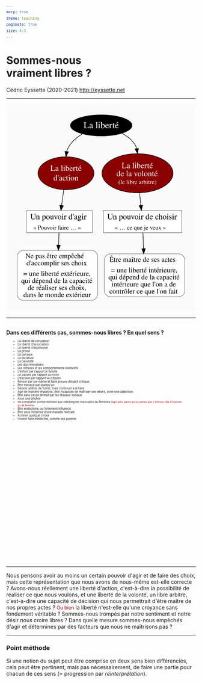 ```yaml
---
marp: true
theme: teaching
paginate: true
size: 4:3
---
```


<!-- _class: titre -->

# Sommes-nous<br/> vraiment libres ? <!-- fit -->
Cédric Eyssette (2020-2021)
http://eyssette.net

---
<!-- _class: pp i1t0 -->
![](https://raw.githubusercontent.com/eyssette/graphviz-examples/master/diagram/liberte-action-liberte-volonte.svg)

<!-- 
« Pouvoir faire … » : Liberté d'action : pouvoir d'agir => ne pas être empêché de faire ce qu'on a choisi de faire (liberté extérieure : focalisation sur la réalisation, dans le monde extérieur, de ses choix)
« … Ce que je veux » : Liberté de la volonté (libre arbitre) : pouvoir de choisir et de décider par soi-même => être maître de ses actes (liberté intérieure : focalisation sur la capacité intérieure de contrôler ce que l'on fait)
– Condition des alternatives : plusieurs choix sont possibles, il y a plusieurs possibilités alternatives parmi lesquelles je peux choisir ; avoir réellement le choix entre plusieurs possibilités alternatives
– Condition de la source : je suis vraiment la source de mes propres actes, par les choix que je fais ; être véritablement la source de ses actes -->

---
<!-- _class: colonnes -->
<style scoped>
h4{margin-bottom:10px; margin-top:30px!important;}
ul {
    font-size:54.8%;
    display:flex;
    flex-direction:column;
    flex-wrap: wrap;
    margin-left:0px;
    padding:0;
    height:590px!important;
    max-width:490px;
}
ul li {
    margin:0;
    margin-left:30px;
    padding-right:20px;
    text-align:left;
}
section.pm:before{top:640px}
span {font-size:0.90em}
</style>

#### Dans ces différents cas, sommes-nous libres ? En quel sens ? <!-- fit -->

<div class="puces">

- La liberté de circulation
- La liberté d’association
- La liberté d’expression
- La prison
- La censure
- La dictature
- La pauvreté
- Les discriminations
- Les réflexes et les comportements instinctifs
- L’enfant par rapport à l’adulte
- Le pauvre par rapport au riche
- L’esclave par rapport au citoyen
- Penser par soi-même et faire preuve d’esprit critique
- Être menacé par quelqu'un
- Désirer arrêter de fumer, mais continuer à le faire
- Agir de manière impulsive, être incapable de maîtriser ses désirs, avoir une addiction
- Être sans cesse distrait par les réseaux sociaux
- Avoir une phobie
- Se comporter conformément aux stéréotypes masculins ou féminins <span>(agir ainsi parce qu'on pense que c'est son rôle d'homme ou de femme)</span>
- Être endoctriné, ou fortement influencé
- Être sous l’emprise d’une maladie mentale
- Acheter quelque chose
- Vouloir faire médecine, comme ses parents
</div>


---
<!-- _class: fp -->
<style scoped>
span{color:#9e0a0a;}
</style>

Nous pensons avoir au moins un certain pouvoir d'agir et de faire des choix, mais cette représentation que nous avons de nous-même est-elle correcte ? Avons-nous réellement une liberté d'action, c'est-à-dire la possibilité de réaliser ce que nous voulons, et une liberté de la volonté, un libre arbitre, c'est-à-dire une capacité de décision qui nous permettrait d'être maître de nos propres actes ? <span>Ou bien</span> la liberté n'est-elle qu'une croyance sans fondement véritable ? Sommes-nous trompés par notre sentiment et notre désir nous croire libres ? Dans quelle mesure sommes-nous empêchés d'agir et déterminés par des facteurs que nous ne maîtrisons pas ?

---
<!-- _class: pointmethode -->
### Point méthode
Si une notion du sujet peut être comprise en deux sens bien différenciés, cela peut être pertinent, mais pas nécessairement, de faire une partie pour chacun de ces sens (= progression par _réinterprétation_).

